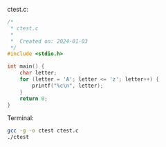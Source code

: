 ctest.c:
```C
/*
 * ctest.c
 *
 *  Created on: 2024-01-03
 */
#include <stdio.h>

int main() {
    char letter;
    for (letter = 'A'; letter <= 'z'; letter++) {
        printf("%c\n", letter);
    }
    return 0;
}
```

Terminal:
```bash
gcc -g -o ctest ctest.c
./ctest
```

